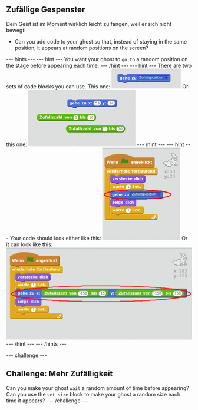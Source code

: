 ## Zufällige Gespenster

Dein Geist ist im Moment wirklich leicht zu fangen, weil er sich nicht bewegt!

+ Can you add code to your ghost so that, instead of staying in the same position, it appears at random positions on the screen?

\--- hints \--- \--- hint \--- You want your ghost to `go to` a random position on the stage before appearing each time. \--- /hint \--- \--- hint \--- There are two sets of code blocks you can use. This one: ![screenshot](images/ghost-random-blocks-1.png) Or this one: ![screenshot](images/ghost-random-blocks-2.png) \--- /hint \--- \--- hint \--- Your code should look either like this: ![screenshot](images/ghost-random-code-1.png) Or it can look like this: ![screenshot](images/ghost-random-code-2.png) \--- /hint \--- \--- /hints \---

\--- challenge \---

## Challenge: Mehr Zufälligkeit

Can you make your ghost `wait` a random amount of time before appearing? Can you use the `set size` block to make your ghost a random size each time it appears? \--- /challenge \---